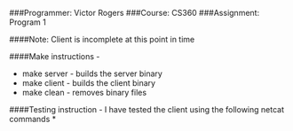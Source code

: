 ###Programmer: Victor Rogers
###Course: CS360
###Assignment: Program 1

####Note: Client is incomplete at this point in time

####Make instructions -
* make server - builds the server binary
* make client - builds the client binary
* make clean - removes binary files

####Testing instruction -
I have tested the client using the following netcat commands
* 

